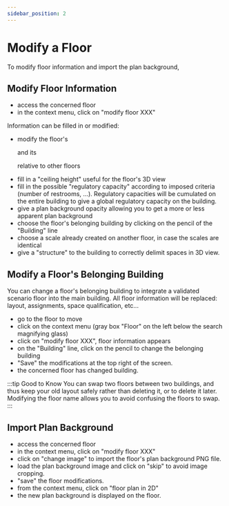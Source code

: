 ```yaml
---
sidebar_position: 2
---
```


# Modify a Floor

<Youtube code="mV6c8d2ZYbE"/>

To modify floor information and import the plan background,


## Modify Floor Information

-   access the concerned floor
-   in the context menu, click on "modify floor XXX"

Information can be filled in or modified:

-   modify the floor's <P code="floor:name" /> and its <P code="floor:level" /> relative to other floors
-   fill in a "ceiling height" useful for the floor's 3D view
-   fill in the possible "regulatory capacity" according to imposed criteria (number of restrooms, ...). Regulatory capacities will be cumulated on the entire building to give a global regulatory capacity on the building.
-   give a plan background opacity allowing you to get a more or less apparent plan background
-   choose the floor's belonging building by clicking on the pencil of the "Building" line
-   choose a scale already created on another floor, in case the scales are identical
-   give a "structure" to the building to correctly delimit spaces in 3D view.


## Modify a Floor's Belonging Building

You can change a floor's belonging building to integrate a validated scenario floor into the main building.
All floor information will be replaced: layout, assignments, space qualification, etc...

-	go to the floor to move
-	click on the context menu (gray box "Floor" on the left below the search magnifying glass)
-	click on "modify floor XXX", floor information appears
-	on the "Building" line, click on the pencil to change the belonging building
-	"Save" the modifications at the top right of the screen.
-	the concerned floor has changed building.

:::tip Good to Know
You can swap two floors between two buildings, and thus keep your old layout safely rather than deleting it, or to delete it later. Modifying the floor name allows you to avoid confusing the floors to swap.
:::


## Import Plan Background

-   access the concerned floor
-   in the context menu, click on "modify floor XXX"
-   click on "change image" to import the floor's plan background PNG file.
-   load the plan background image and click on "skip" to avoid image cropping.
-   "save" the floor modifications.
-   from the context menu, click on "floor plan in 2D"
-   the new plan background is displayed on the floor.






